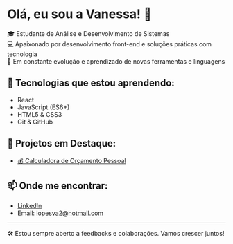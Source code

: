 # Olá, eu sou a Vanessa! 👋

🎓 Estudante de Análise e Desenvolvimento de Sistemas  
💻 Apaixonado por desenvolvimento front-end e soluções práticas com tecnologia  
🚀 Em constante evolução e aprendizado de novas ferramentas e linguagens  

## 🧠 Tecnologias que estou aprendendo:

- React
- JavaScript (ES6+)
- HTML5 & CSS3
- Git & GitHub

## 💼 Projetos em Destaque:

- [💰 Calculadora de Orçamento Pessoal](https://github.com/seu-usuario/calculadora-orcamento)

## 📫 Onde me encontrar:

- [LinkedIn](https://www.linkedin.com/in/seu-linkedin)
- Email: lopesva2@hotmail.com

---

🛠️ Estou sempre aberto a feedbacks e colaborações. Vamos crescer juntos!

